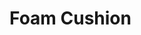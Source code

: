 # Foam Cushion

<chair-comparison src1="./images/chair_uncomfy.jpg" src2="./images/chair_comfy.jpg"></chair-comparison>
